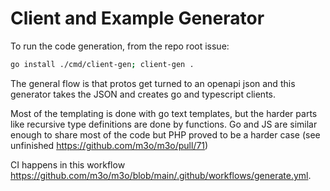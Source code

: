 # Client and Example Generator

To run the code generation, from the repo root issue:


```sh
go install ./cmd/client-gen; client-gen .
```

The general flow is that protos get turned to an openapi json and this generator takes the JSON and creates go and typescript clients.

Most of the templating is done with go text templates, but the harder parts like recursive type definitions are done by functions.
Go and JS are similar enough to share most of the code but PHP proved to be a harder case (see unfinished https://github.com/m3o/m3o/pull/71)

CI happens in this workflow https://github.com/m3o/m3o/blob/main/.github/workflows/generate.yml.
